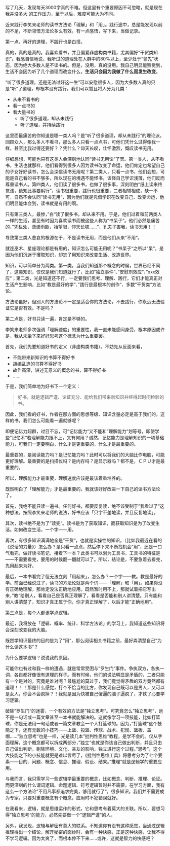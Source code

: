 写了几天，发现每天3000字真的不难。但这里有个重要原因不可忽略，就是现在我并没多大 的工作压力，至于以后，难度可能大为不同。

近来践行李笑来老师的读书方法论「理解」和「用」。践行途中，总是能发现以前的不足，不断领悟方法论多么有效。有一点感悟，写下来，当做记录。

第一点，再好的道理，不践行也是白搭。

真的，真的是真的。我喜欢看书，并且偏爱非虚构类书籍，尤其偏好“干货类知识”。我感自信地说，我听过的道理处在人群中的80%以上，至少处于“领先”状态，因为绝大多数人是不读书的。但是，没用，真的没用。我自己明显能察觉到，生活不会因为听了几个道理而改变什么，**生活只会因为我做了什么而发生改变**。

“听了很多道理，还是无法过好这一生”可以安慰很多人，因为大多数人真的只是“听”了道理，却根本没有践行。我们可以暂且将人分为几类：

- 从来不看书的
- 看一点书的
- 看大量书的
  - 听了很多道理，却从未践行
  - 听了道理，并持续践行

这里面最痛苦的你知道是哪一类人吗？是“听了很多道理，却从未践行”的理论派。回顾众人，那么多人不看书，那么多人只看一点点书，可他们凭什么过得像我一样，甚至比我过得还要好？？凭什么？仰天长叹，壮怀激烈，慨叹读书无用。

仔细想想，可能也只有这类人会深刻地认同“读书无用论”了罢。第一类人，从不看书，生活也就那样，他们看得到很多人因为读书改变了命运，他们肯定也希望自己的子女好好读书，怎么会深信读书无用呢？第二类人，只看一点书，他们会想，可能是自己看的书不够多，所以现在的境遇不能怪书，该怪自己学识浅薄，他们反而尊重读书人。第四类人，他们读了很多书，也做了很多事，深刻明白”纸上读来终觉浅，绝知此事要躬行“，读书很重要，践行也很重要，二者相辅相成，缺一不可，自然不会认同”读书无用“，因为他们就是凭借学识在改变自己、改变命运，他们明显能体会到，读书就是有用的啊。

只有第三类人，最惨，”白“读了很多书，却从来不用。于是，他们过着和前两类人一样的生活，甚至有时因为喜欢读书而被这些人称为”书呆子“。他们必然是痛苦的，”凭栏处，潇潇雨歇，抬望眼，仰天长啸……“，孔夫子害我，读书无用！！

导致第三类人悲哀的根源在于，不是读书无用，而是他们从来”不用“。

就连巫术、星座理论都是有用的，知识怎么可能无用呢？”书呆子“之所以”呆“，是因为他们沉迷于攫取知识，却忘了用知识来改变生活、改造世界。

知识，可以简单分为两类。第一类，当我们知道那个概念的时候，世界已经不同了，这类知识，仅仅是我们知道就行了，比如”独立事件“、”安慰剂效应“、”xxx效应“；第二类，光是知道还不行，一定要我们思考、理解、践行，它们才能真正对生活产生影响，比如”教是最好的学“、”践行是最根本的创作“、多数”干货类“方法论。

方法论虽好，但别人的方法论不一定是适合你的方法论，不去践行，你永远无法验证它是否有效。不是吗？

第二点是，好书只读一遍，肯定是不够的。

李笑来老师多次强调「理解速度」的重要性，我一直未能感同身受，根本原因或许是，我从未坐下来好好思考这个概念为什么重要罢。

首先，我们先要知道好书的定义（非虚构类书籍）。不妨先从反面来看，

- 不能带来新知识的书算不得好书
- 胡编乱造的书算不得好书
- 故作高深，讲述无意义的概念的书，算不得好书
- ……

于是，我们简单地为好书下一个定义：

> 好书，就是逻辑严谨、论证充分、能给我们带来新知识并经得起时间检验的书。

因此，我们看的好书，作者在那方面的思想等级、知识含量必定是高于我们的。这样的书，我们怎么可能看一遍就够呢？

即便记忆力超群，过目不忘，可”记忆能力“又不能和”理解能力“划等号，即使学些”记忆术“若理解能力跟不上，又有何用？诚然，记忆能力是理解知识的一项基础能力，可我们一定要明白，什么才是更重要的，什么才是最重要的。

最重要的，是阅读能力吗？是记忆能力吗？此时可以将我们的大脑比作电脑，可能更好理解。最重要的是扫描仪吗？是内存吗？是显示器吗？都不是，ＣＰＵ才是最重要的。

所以，理解能力才最重要，理解速度应该是最该着重培养的。

既然明白了「理解能力」才是最重要的，我就该好好改进一下自己的读书方法论了。

首先，我绝不能只读一遍书。任何好书，都要反复读，绝不该受制于”我看过了“这种想法。按照李笑来老师的说法，好书应该「只字不差地读，并且反复地读」。

其次，读书绝不是为了”读完“。读书是为了获取知识，而获取知识是为了改变生活。如何改变生活，一个字——用。

再次，有很多知识满满地全是”干货“，也就是实操性的知识，（比如我最近在看的《说话的力量》）怎么办？是只看一点点，然后停下来不断找机会”用“，还是一口气看完，做好读书笔记，接着下一本？此类书可以划为工具书，工具书的特征是——不需要看完，要用的时候翻一翻就可以了。所以，结论是，不要急着去看完，先用起来为好。

最后，一本书看完了但无法立刻「用起来」，怎么办？一个字——教。教是最好的学。前面已经说过了，读书的方法论就是两个词——「理解」和「用」。如果你没有正确地理解，那肯定没法正确地应用。既然暂时用不上，那就试着把它写出来，”教“给别人，看看自己是否真正理解了，看看是否能和别人讲清楚。只有能和别人讲清楚了，知识才真正属于你，你才真正理解了，以后才能”正确地用“。

第三点是，每个人都该学点逻辑。

最近，我将放在「逻辑、概率、统计、科学方法论」的学习上，我知道这些知识将会深刻改变我的大脑。

既然学知识最终的目的是为了”用“，那么阅读相关书籍之前，最好弄清楚自己”为什么读这本书“？

为什么要学逻辑？说说我的原因。

可能你也有过和我一样的遭遇，就是常常受困与”罗生门“事件。争执双方，各执一词，各自都好像很有道理的样子。而有时候，他们的说法明显是矛盾的，二者只能有一个是对的，究竟是谁对呢？最尴尬的莫过于，我们竟觉得矛盾的双方竟然都有道理！！！那是什么感觉，打个不恰当的比方，你发现自己既可以是男人，又可以是女人，你会不会疯掉？！我就是因为快被自己傻逼的脑子逼疯了，才铁了心要学习逻辑。

破除”罗生门“的迷雾，一个有效的方法是”独立思考“。可究竟怎么”独立思考“，远不是一句话或一篇文章甚至一本书就能解决的。这就像学习一项技能，比如打篮球，你是无法用一句话或者一篇文章教会一个人打篮球的。因为，”打篮球“这个技能之下，还有无数的小技巧——上篮、投篮、传球、战术、犯规、篮板、盖帽……”独立思考“也是一样，光是读几本”批判性思维“教程，是学不会的。仅从字面理解，这个概念都可以拆成两部分，”独立“也就是你该自己做出判断，并且只由自己做出判断，剔除环境、文化、亲友的影响，独立进行这个过程。”思考“，这个大技能之下的小技能就更是难以言尽了，《批判性思维工具》将思考分为了七个要素——目的、问题、概念、信息、推理、假设、结果。”推理“就是逻辑学的重要应用。

与我而言，我只需学习一些逻辑学最重要的概念，比如概念、判断、推理、论证。而更深刻的什么谓词逻辑、命题逻辑、符号逻辑暂时并不需要。在学习方面，我有这么一个方法论”不用凡事都追求完美，够用就行了“。很多知识，我们并不需要成为专家，只要对重要概念有个概念，应用时不犯错误就好。

在我看来，逻辑，就是思维运作的形式，它和思考有着莫大的关联。所以，要想习得”独立思考“的能力，必然先要做一个”逻辑严谨“的人。

另外，我发现，逻辑与解密有莫大的联系。不知道你有没有这种感觉，当通过逻辑推理得出一个结论，解开秘密的面纱时，会有一种快感，正是这种快感，让我不得不学习逻辑。因为太爽了，而根本停不下来……或许，这就是智力的快感吧？







